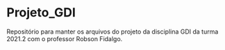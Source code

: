 # Projeto_GDI
Repositório para manter os arquivos do projeto da disciplina GDI da turma 2021.2 com o professor Robson Fidalgo.
